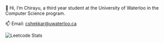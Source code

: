 👋 Hi, I’m Chirayu, a third year student at the University of Waterloo in the Computer Science program.

📫 Email: cshekkar@uwaterloo.ca
 
 ![Leetcode Stats](https://leetcard.jacoblin.cool/cshekkar)

<!---
chirayu1901/chirayu1901 is a ✨ special ✨ repository because its `README.md` (this file) appears on your GitHub profile.
You can click the Preview link to take a look at your changes.
--->
